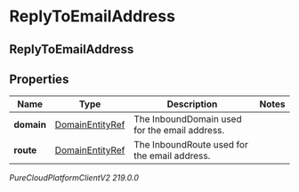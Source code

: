 # ReplyToEmailAddress

## ReplyToEmailAddress

## Properties

|Name | Type | Description | Notes|
|------------ | ------------- | ------------- | -------------|
| **domain** | [DomainEntityRef](DomainEntityRef) | The InboundDomain used for the email address. | |
| **route** | [DomainEntityRef](DomainEntityRef) | The InboundRoute used for the email address. | |



_PureCloudPlatformClientV2 219.0.0_
